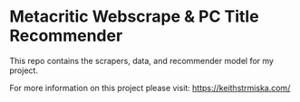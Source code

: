 # Metacritic Webscrape & PC Title Recommender

This repo contains the scrapers, data, and recommender model for my project.



For more information on this project please visit:
https://keithstrmiska.com/
